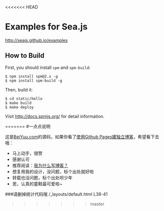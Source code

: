 <<<<<<< HEAD
# Examples for Sea.js

<http://seajs.github.io/examples>


How to Build
------------

First, you should install `spm` and `spm-build`:

```
$ npm install spm@2.x -g
$ npm install spm-build -g
```

Then, build it:

```
$ cd static/hello
$ make build
$ make deploy
```

Visit <http://docs.spmjs.org/> for detail information.

=======
#一点点说明

这是[BeiYuu.com](http://beiyuu.com)的源码，如果你看了[使用Github Pages建独立博客](http://beiyuu.com/github-pages/)，希望看下去哦：

* 马上动手，很赞
* 感谢认可
* 推荐阅读：[我为什么写博客？](http://beiyuu.com/why-blog/)
* 想复用我的设计，没问题，标个出处就好啦
* 转载也没问题，标个出处呗少年
* 恩，认真的童鞋最可爱啦~

###请删掉统计代码哦 /_layouts/default.html L38-41
>>>>>>> master
